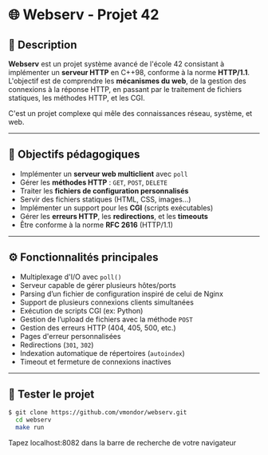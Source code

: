 # 🌐 Webserv - Projet 42

## 📌 Description

**Webserv** est un projet système avancé de l'école 42 consistant à implémenter un **serveur HTTP** en C++98, conforme à la norme **HTTP/1.1**.  
L'objectif est de comprendre les **mécanismes du web**, de la gestion des connexions à la réponse HTTP, en passant par le traitement de fichiers statiques, les méthodes HTTP, et les CGI.

C'est un projet complexe qui mêle des connaissances réseau, système, et web.

---

## 🧠 Objectifs pédagogiques

- Implémenter un **serveur web multiclient** avec `poll`
- Gérer les **méthodes HTTP** : `GET`, `POST`, `DELETE`
- Traiter les **fichiers de configuration personnalisés**
- Servir des fichiers statiques (HTML, CSS, images…)
- Implémenter un support pour les **CGI** (scripts exécutables)
- Gérer les **erreurs HTTP**, les **redirections**, et les **timeouts**
- Être conforme à la norme **RFC 2616** (HTTP/1.1)

---

## ⚙️ Fonctionnalités principales

- Multiplexage d'I/O avec `poll()`
- Serveur capable de gérer plusieurs hôtes/ports
- Parsing d’un fichier de configuration inspiré de celui de Nginx
- Support de plusieurs connexions clients simultanées
- Exécution de scripts CGI (ex: Python)
- Gestion de l’upload de fichiers avec la méthode `POST`
- Gestion des erreurs HTTP (404, 405, 500, etc.)
- Pages d'erreur personnalisées
- Redirections (`301`, `302`)
- Indexation automatique de répertoires (`autoindex`)
- Timeout et fermeture de connexions inactives

---

## 📂 Tester le projet

```bash
$ git clone https://github.com/vmondor/webserv.git
  cd webserv
  make run
```

Tapez localhost:8082 dans la barre de recherche de votre navigateur
